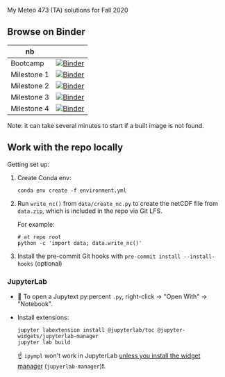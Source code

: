 My Meteo 473 (TA) solutions for Fall 2020

## Browse on Binder

| nb | &nbsp; |
| -- | ----- |
| Bootcamp | [![Binder](https://mybinder.org/badge_logo.svg)](https://mybinder.org/v2/gh/zmoon/meteo473_fa20/HEAD?urlpath=lab%2Ftree%2Fnbs%2Fbootcamp.ipynb) |
| Milestone 1 | [![Binder](https://mybinder.org/badge_logo.svg)](https://mybinder.org/v2/gh/zmoon/meteo473_fa20/HEAD?urlpath=lab%2Ftree%2Fnbs%2Fms1.ipynb) |
| Milestone 2 | [![Binder](https://mybinder.org/badge_logo.svg)](https://mybinder.org/v2/gh/zmoon/meteo473_fa20/HEAD?urlpath=lab%2Ftree%2Fnbs%2Fms2.ipynb) |
| Milestone 3 | [![Binder](https://mybinder.org/badge_logo.svg)](https://mybinder.org/v2/gh/zmoon/meteo473_fa20/HEAD?urlpath=lab%2Ftree%2Fnbs%2Fms3.ipynb) |
| Milestone 4 | [![Binder](https://mybinder.org/badge_logo.svg)](https://mybinder.org/v2/gh/zmoon/meteo473_fa20/HEAD?urlpath=lab%2Ftree%2Fnbs%2Fms4.ipynb) |

Note: it can take several minutes to start if a built image is not found.


## Work with the repo locally

Getting set up:

1. Create Conda env:  
   ```
   conda env create -f environment.yml
   ```

2. Run `write_nc()` from `data/create_nc.py` to create the netCDF file
   from `data.zip`, which is included in the repo via Git LFS.

   For example:
   ```
   # at repo root
   python -c 'import data; data.write_nc()'
   ```

3. Install the pre-commit Git hooks with `pre-commit install --install-hooks` (optional)

### JupyterLab

* :eyes: To open a Jupytext py:percent `.py`, right-click → "Open With" → "Notebook".

* Install extensions:
  ```
  jupyter labextension install @jupyterlab/toc @jupyter-widgets/jupyterlab-manager
  jupyter lab build
  ```
  :point_up: `ipympl` won't work in JupyterLab [unless you install the widget manager](https://github.com/matplotlib/ipympl#install-the-jupyterlab-extension) (`jupyerlab-manager`):exclamation:.
